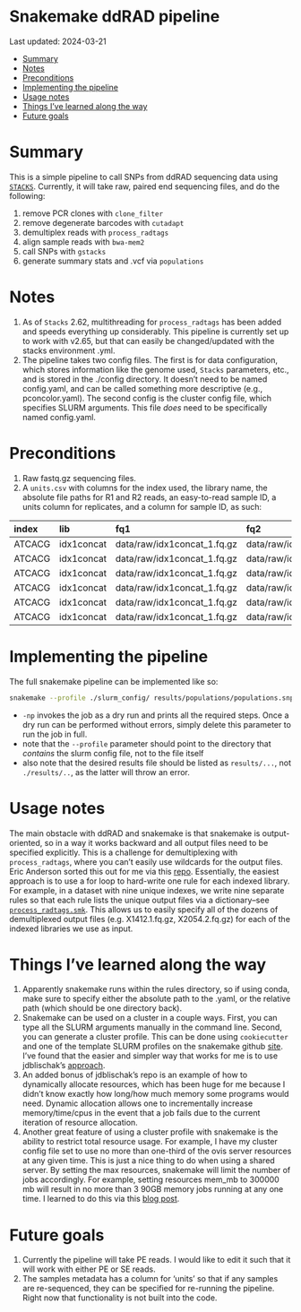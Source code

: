 Snakemake ddRAD pipeline
================
Last updated: 2024-03-21

- [Summary](#summary)
- [Notes](#notes)
- [Preconditions](#preconditions)
- [Implementing the pipeline](#implementing-the-pipeline)
- [Usage notes](#usage-notes)
- [Things I’ve learned along the way](#things-ive-learned-along-the-way)
- [Future goals](#future-goals)

# Summary

This is a simple pipeline to call SNPs from ddRAD sequencing data using
[`STACKS`](https://catchenlab.life.illinois.edu/stacks/). Currently, it
will take raw, paired end sequencing files, and do the following:

1.  remove PCR clones with `clone_filter`
2.  remove degenerate barcodes with `cutadapt`
3.  demultiplex reads with `process_radtags`
4.  align sample reads with `bwa-mem2`
5.  call SNPs with `gstacks`
6.  generate summary stats and .vcf via `populations`

# Notes

1.  As of `Stacks` 2.62, multithreading for `process_radtags` has been
    added and speeds everything up considerably. This pipeline is
    currently set up to work with v2.65, but that can easily be
    changed/updated with the stacks environment .yml.
2.  The pipeline takes two config files. The first is for data
    configuration, which stores information like the genome used,
    `Stacks` parameters, etc., and is stored in the ./config directory.
    It doesn’t need to be named config.yaml, and can be called something
    more descriptive (e.g., pconcolor.yaml). The second config is the
    cluster config file, which specifies SLURM arguments. This file
    *does* need to be specifically named config.yaml.

# Preconditions

1.  Raw fastq.gz sequencing files.
2.  A `units.csv` with columns for the index used, the library name, the
    absolute file paths for R1 and R2 reads, an easy-to-read sample ID,
    a units column for replicates, and a column for sample ID, as such:

| index  | lib        | fq1                         | fq2                         | sample | unit | fwc_withrep     |
|:-------|:-----------|:----------------------------|:----------------------------|:-------|-----:|:----------------|
| ATCACG | idx1concat | data/raw/idx1concat_1.fq.gz | data/raw/idx1concat_2.fq.gz | S001   |    1 | FP059           |
| ATCACG | idx1concat | data/raw/idx1concat_1.fq.gz | data/raw/idx1concat_2.fq.gz | S002   |    1 | FP158           |
| ATCACG | idx1concat | data/raw/idx1concat_1.fq.gz | data/raw/idx1concat_2.fq.gz | S003   |    1 | FP206           |
| ATCACG | idx1concat | data/raw/idx1concat_1.fq.gz | data/raw/idx1concat_2.fq.gz | S004   |    1 | FP073K018F1rep1 |
| ATCACG | idx1concat | data/raw/idx1concat_1.fq.gz | data/raw/idx1concat_2.fq.gz | S005   |    1 | FP127rep1       |
| ATCACG | idx1concat | data/raw/idx1concat_1.fq.gz | data/raw/idx1concat_2.fq.gz | S006   |    1 | FP200BigGuyrep1 |

# Implementing the pipeline

The full snakemake pipeline can be implemented like so:

``` bash
snakemake --profile ./slurm_config/ results/populations/populations.snps.vcf -np
```

- `-np` invokes the job as a dry run and prints all the required steps.
  Once a dry run can be performed without errors, simply delete this
  parameter to run the job in full.
- note that the `--profile` parameter should point to the directory that
  *contains* the slurm config file, not to the file itself
- also note that the desired results file should be listed as
  `results/...`, not `./results/..`, as the latter will throw an error.

# Usage notes

The main obstacle with ddRAD and snakemake is that snakemake is
output-oriented, so in a way it works backward and all output files need
to be specified explicitly. This is a challenge for demultiplexing with
`process_radtags`, where you can’t easily use wildcards for the output
files. Eric Anderson sorted this out for me via this
[repo](https://github.com/eriqande/many-outputs-from-each-of-several-inputs-with-Snakemake).
Essentially, the easiest approach is to use a for loop to hard-write one
rule for each indexed library. For example, in a dataset with nine
unique indexes, we write nine separate rules so that each rule lists the
unique output files via a dictionary–see
[`process_radtags.smk`](workflow/rules/). This allows us to easily
specify all of the dozens of demultiplexed output files
(e.g. X1412.1.fq.gz, X2054.2.fq.gz) for each of the indexed libraries we
use as input.

# Things I’ve learned along the way

1.  Apparently snakemake runs within the rules directory, so if using
    conda, make sure to specify either the absolute path to the .yaml,
    or the relative path (which should be one directory back).
2.  Snakemake can be used on a cluster in a couple ways. First, you can
    type all the SLURM arguments manually in the command line. Second,
    you can generate a cluster profile. This can be done using
    `cookiecutter` and one of the template SLURM profiles on the
    snakemake github
    [site](https://github.com/Snakemake-Profiles/slurm). I’ve found that
    the easier and simpler way that works for me is to use jdblischak’s
    [approach](https://github.com/jdblischak/smk-simple-slurm).
3.  An added bonus of jdblischak’s repo is an example of how to
    dynamically allocate resources, which has been huge for me because I
    didn’t know exactly how long/how much memory some programs would
    need. Dynamic allocation allows one to incrementally increase
    memory/time/cpus in the event that a job fails due to the current
    iteration of resource allocation.
4.  Another great feature of using a cluster profile with snakemake is
    the ability to restrict total resource usage. For example, I have my
    cluster config file set to use no more than one-third of the ovis
    server resources at any given time. This is just a nice thing to do
    when using a shared server. By setting the max resources, snakemake
    will limit the number of jobs accordingly. For example, setting
    resources mem_mb to 300000 mb will result in no more than 3 90GB
    memory jobs running at any one time. I learned to do this via this
    [blog
    post](https://www.sichong.site/workflow/2021/11/08/how-to-manage-workflow-with-resource-constraint.html).

# Future goals

1.  Currently the pipeline will take PE reads. I would like to edit it
    such that it will work with either PE or SE reads.
2.  The samples metadata has a column for ‘units’ so that if any samples
    are re-sequenced, they can be specified for re-running the pipeline.
    Right now that functionality is not built into the code.
